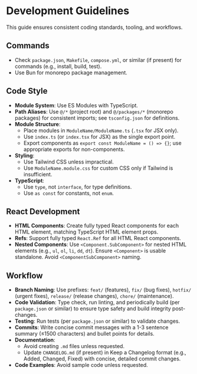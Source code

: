 # Development Guidelines

This guide ensures consistent coding standards, tooling, and workflows.

## Commands

- Check `package.json`, `Makefile`, `compose.yml`, or similar (if present) for commands (e.g., install, build, test).
- Use Bun for monorepo package management.

## Code Style

- **Module System**: Use ES Modules with TypeScript.
- **Path Aliases**: Use `@/*` (project root) and `@/packages/*` (monorepo packages) for consistent imports; see `tsconfig.json` for definitions.
- **Module Structure**:
  - Place modules in `ModuleName/ModuleName.ts` (`.tsx` for JSX only).
  - Use `index.ts` (or `index.tsx` for JSX) as the single export point.
  - Export components as `export const ModuleName = () => {}`; use appropriate exports for non-components.
- **Styling**:
  - Use Tailwind CSS unless impractical.
  - Use `ModuleName.module.css` for custom CSS only if Tailwind is insufficient.
- **TypeScript**:
  - Use `type`, not `interface`, for type definitions.
  - Use `as const` for constants, not `enum`.

## React Development

- **HTML Components**: Create fully typed React components for each HTML element, matching TypeScript HTML element props.
- **Refs**: Support fully typed `React.Ref` for all HTML React components.
- **Nested Components**: Use `<Component.SubComponent>` for nested HTML elements (e.g., `ul`, `ol`, `li`, `dd`, `dt`). Ensure `<Component>` is usable standalone. Avoid `<ComponentSubComponent>` naming.

## Workflow

- **Branch Naming**: Use prefixes: `feat/` (features), `fix/` (bug fixes), `hotfix/` (urgent fixes), `release/` (release changes), `chore/` (maintenance).
- **Code Validation**: Type check, run linting, and periodically build (per `package.json` or similar) to ensure type safety and build integrity post-changes.
- **Testing**: Run tests (per `package.json` or similar) to validate changes.
- **Commits**: Write concise commit messages with a 1-3 sentence summary (≤1500 characters) and bullet points for details.
- **Documentation**:
  - Avoid creating `.md` files unless requested.
  - Update `CHANGELOG.md` (if present) in Keep a Changelog format (e.g., Added, Changed, Fixed) with concise, detailed commit changes.
- **Code Examples**: Avoid sample code unless requested.
